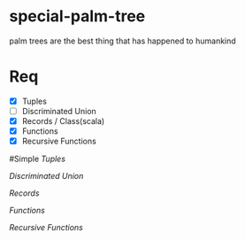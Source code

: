 # special-palm-tree
palm trees are the best thing that has happened to humankind
# Req
- [x] Tuples
- [ ] Discriminated Union
- [x] Records / Class(scala)
- [x] Functions
- [x] Recursive Functions

#Simple
*Tuples*

*Discriminated Union*

*Records*

*Functions*

*Recursive Functions*
